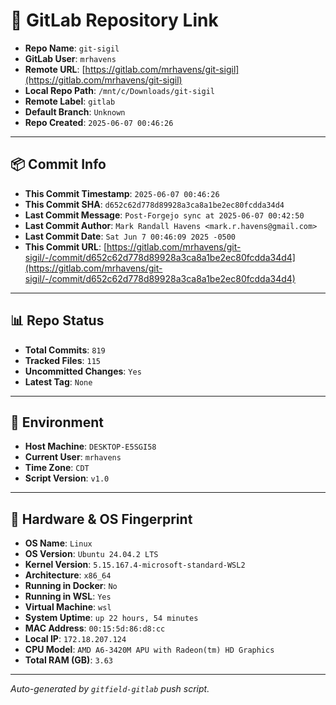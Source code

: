 # 🔗 GitLab Repository Link

- **Repo Name**: `git-sigil`
- **GitLab User**: `mrhavens`
- **Remote URL**: [https://gitlab.com/mrhavens/git-sigil](https://gitlab.com/mrhavens/git-sigil)
- **Local Repo Path**: `/mnt/c/Downloads/git-sigil`
- **Remote Label**: `gitlab`
- **Default Branch**: `Unknown`
- **Repo Created**: `2025-06-07 00:46:26`

---

## 📦 Commit Info

- **This Commit Timestamp**: `2025-06-07 00:46:26`
- **This Commit SHA**: `d652c62d778d89928a3ca8a1be2ec80fcdda34d4`
- **Last Commit Message**: `Post-Forgejo sync at 2025-06-07 00:42:50`
- **Last Commit Author**: `Mark Randall Havens <mark.r.havens@gmail.com>`
- **Last Commit Date**: `Sat Jun 7 00:46:09 2025 -0500`
- **This Commit URL**: [https://gitlab.com/mrhavens/git-sigil/-/commit/d652c62d778d89928a3ca8a1be2ec80fcdda34d4](https://gitlab.com/mrhavens/git-sigil/-/commit/d652c62d778d89928a3ca8a1be2ec80fcdda34d4)

---

## 📊 Repo Status

- **Total Commits**: `819`
- **Tracked Files**: `115`
- **Uncommitted Changes**: `Yes`
- **Latest Tag**: `None`

---

## 🧽 Environment

- **Host Machine**: `DESKTOP-E5SGI58`
- **Current User**: `mrhavens`
- **Time Zone**: `CDT`
- **Script Version**: `v1.0`

---

## 🧬 Hardware & OS Fingerprint

- **OS Name**: `Linux`
- **OS Version**: `Ubuntu 24.04.2 LTS`
- **Kernel Version**: `5.15.167.4-microsoft-standard-WSL2`
- **Architecture**: `x86_64`
- **Running in Docker**: `No`
- **Running in WSL**: `Yes`
- **Virtual Machine**: `wsl`
- **System Uptime**: `up 22 hours, 54 minutes`
- **MAC Address**: `00:15:5d:86:d8:cc`
- **Local IP**: `172.18.207.124`
- **CPU Model**: `AMD A6-3420M APU with Radeon(tm) HD Graphics`
- **Total RAM (GB)**: `3.63`

---

_Auto-generated by `gitfield-gitlab` push script._

